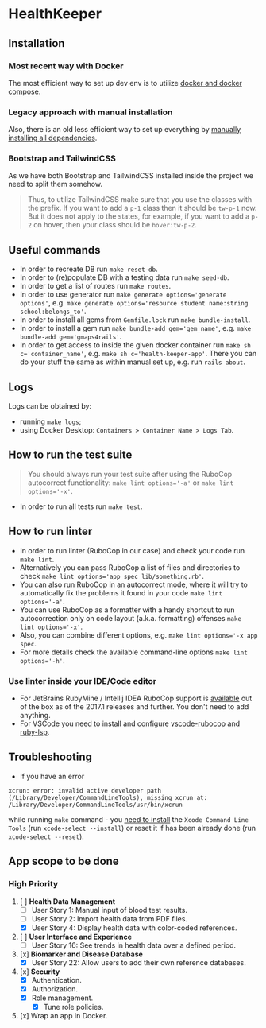 # HealthKeeper

## Installation

### Most recent way with Docker
The most efficient way to set up dev env is to utilize [docker and docker compose](docs/DockerInstallation.md).

### Legacy approach with manual installation
Also, there is an old less efficient way to set up everything by [manually installing all dependencies](docs/ManualInstallation.md).

### Bootstrap and TailwindCSS
As we have both Bootstrap and TailwindCSS installed inside the project we need to split them somehow.
> Thus, to utilize TailwindCSS make sure that you use the classes with the prefix.
If you want to add a `p-1` class then it should be `tw-p-1` now.
But it does not apply to the states, for example, if you want to add a `p-2` on hover, then your class should be `hover:tw-p-2`.

## Useful commands
- In order to recreate DB run `make reset-db`. 
- In order to (re)populate DB with a testing data run `make seed-db`.
- In order to get a list of routes run `make routes`. 
- In order to use generator run `make generate options='generate options'`, e.g. `make generate options='resource student name:string school:belongs_to'`. 
- In order to install all gems from `Gemfile.lock` run `make bundle-install`.
- In order to install a gem run `make bundle-add gem='gem_name'`, e.g. `make bundle-add gem='gmaps4rails'`.
- In order to get access to inside the given docker container run `make sh c='container_name'`, e.g. `make sh c='health-keeper-app'`.
There you can do your stuff the same as within manual set up, e.g. run `rails about`.

## Logs
Logs can be obtained by:
- running `make logs`;
- using Docker Desktop: `Containers > Container Name > Logs Tab`.

## How to run the test suite
> You should always run your test suite after using the RuboCop autocorrect functionality: `make lint options='-a'` or `make lint options='-x'`. 
- In order to run all tests run `make test`.

## How to run linter
- In order to run linter (RuboCop in our case) and check your code run `make lint`.
- Alternatively you can pass RuboCop a list of files and directories to check `make lint options='app spec lib/something.rb'`.
- You can also run RuboCop in an autocorrect mode, where it will try to automatically fix the problems it found in your code `make lint options='-a'`.
- You can use RuboCop as a formatter with a handy shortcut to run autocorrection only on code layout (a.k.a. formatting) offenses `make lint options='-x'`.
- Also, you can combine different options, e.g. `make lint options='-x app spec`.
- For more details check the available command-line options `make lint options='-h'`.

### Use linter inside your IDE/Code editor
- For JetBrains RubyMine / Intellij IDEA RuboCop support is [available](https://www.jetbrains.com/help/idea/2017.1/rubocop.html) out of the box as of the 2017.1 releases and further. You don't need to add anything.
- For VSCode you need to install and configure [vscode-rubocop](https://github.com/rubocop/vscode-rubocop) and [ruby-lsp](https://github.com/Shopify/ruby-lsp).

## Troubleshooting

- If you have an error
```
xcrun: error: invalid active developer path (/Library/Developer/CommandLineTools), missing xcrun at: /Library/Developer/CommandLineTools/usr/bin/xcrun
```
while running `make` command - you [need to install](https://apple.stackexchange.com/questions/254380/why-am-i-getting-an-invalid-active-developer-path-when-attempting-to-use-git-a) the `Xcode Command Line Tools` (run `xcode-select --install`) or reset it if has been already done (run `xcode-select --reset`).

## App scope to be done

### **High Priority**

1. [ ] **Health Data Management**
   - [ ] User Story 1: Manual input of blood test results.
   - [ ] User Story 2: Import health data from PDF files.
   - [x] User Story 4: Display health data with color-coded references.
2. [ ] **User Interface and Experience**
   - [ ] User Story 16: See trends in health data over a defined period.
3. [x] **Biomarker and Disease Database**
   - [x] User Story 22: Allow users to add their own reference databases.
4. [x] **Security**
   - [x] Authentication.
   - [x] Authorization.
   - [x] Role management.
      - [x] Tune role policies.
5. [x] Wrap an app in Docker.